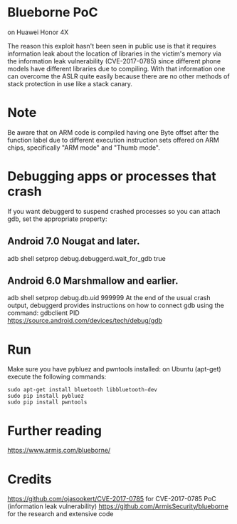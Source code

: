 # Blueborne PoC
on Huawei Honor 4X

The reason this exploit hasn't been seen in public use is that it requires information leak about the location of libraries in the victim's memory via the information leak vulnerability (CVE-2017-0785) since different phone models have different libraries due to compiling. With that information one can overcome the ASLR quite easily because there are no other methods of stack protection in use like a stack canary.

# Note
Be aware that on ARM code is compiled having one Byte offset after the function label due to different execution instruction sets offered on ARM chips, specifically "ARM mode" and "Thumb mode".



# Debugging apps or processes that crash
If you want debuggerd to suspend crashed processes so you can attach gdb, set the appropriate property:
## Android 7.0 Nougat and later.
adb shell setprop debug.debuggerd.wait_for_gdb true
## Android 6.0 Marshmallow and earlier.
adb shell setprop debug.db.uid 999999
At the end of the usual crash output, debuggerd provides instructions on how to connect gdb using the command:
gdbclient PID
https://source.android.com/devices/tech/debug/gdb

# Run
Make sure you have pybluez and pwntools installed:
on Ubuntu (apt-get) execute the following commands:

```
sudo apt-get install bluetooth libbluetooth-dev
sudo pip install pybluez
sudo pip install pwntools
```

# Further reading
https://www.armis.com/blueborne/
# Credits
https://github.com/ojasookert/CVE-2017-0785 for CVE-2017-0785 PoC (information leak vulnerability)
https://github.com/ArmisSecurity/blueborne for the research and extensive code 



